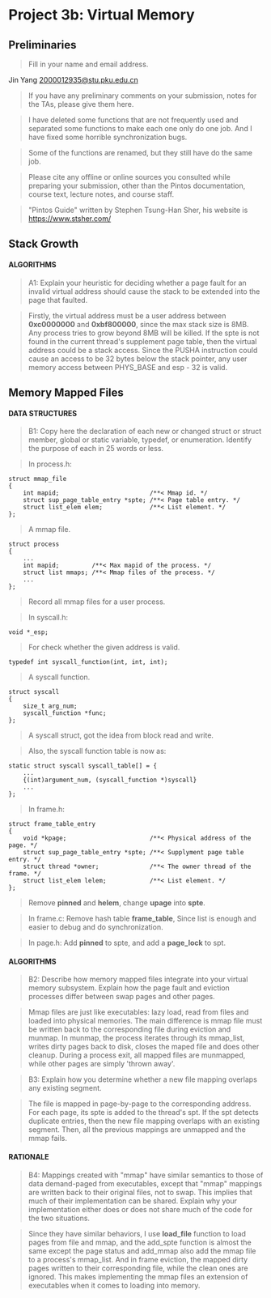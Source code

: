 # Project 3b: Virtual Memory

## Preliminaries

>Fill in your name and email address.

Jin Yang <2000012935@stu.pku.edu.cn>

>If you have any preliminary comments on your submission, notes for the TAs, please give them here.

> I have deleted some functions that are not frequently used and separated some functions to make each one only do one job. And I have fixed some horrible synchronization bugs.

> Some of the functions are renamed, but they still have do the same job.


>Please cite any offline or online sources you consulted while preparing your submission, other than the Pintos documentation, course text, lecture notes, and course staff.

> "Pintos Guide" written by Stephen Tsung-Han Sher, his website is https://www.stsher.com/


## Stack Growth

#### ALGORITHMS

>A1: Explain your heuristic for deciding whether a page fault for an
>invalid virtual address should cause the stack to be extended into
>the page that faulted.

> Firstly, the virtual address must be a user address between **0xc0000000** and **0xbf800000**, since the max stack size is 8MB. Any process tries to grow beyond 8MB will be killed.
> If the spte is not found in the current thread's supplement page table, then the virtual address could be a stack access.
> Since the PUSHA instruction could cause an access to be 32 bytes below the stack pointer, any user memory access between PHYS_BASE and esp - 32 is valid. 



## Memory Mapped Files

#### DATA STRUCTURES

>B1: Copy here the declaration of each new or changed struct or struct member, global or static variable, typedef, or enumeration.  Identify the purpose of each in 25 words or less.

> In process.h: 

    struct mmap_file
    {
        int mapid;                         /**< Mmap id. */
        struct sup_page_table_entry *spte; /**< Page table entry. */
        struct list_elem elem;             /**< List element. */
    };
> A mmap file.

    struct process
    {
        ...
        int mapid;         /**< Max mapid of the process. */
        struct list mmaps; /**< Mmap files of the process. */
        ...
    };
> Record all mmap files for a user process.

> In syscall.h:

    void *_esp;
> For check whether the given address is valid.

    typedef int syscall_function(int, int, int);
> A syscall function. 

    struct syscall
    {
	    size_t arg_num;
	    syscall_function *func;
    };
> A syscall struct, got the idea from block read and write.

> Also, the syscall function table is now as:

    static struct syscall syscall_table[] = {
        ...
        {(int)argument_num, (syscall_function *)syscall}
        ...
    };

> In frame.h:

    struct frame_table_entry
    {
        void *kpage;                       /**< Physical address of the page. */
        struct sup_page_table_entry *spte; /**< Supplyment page table entry. */
        struct thread *owner;              /**< The owner thread of the frame. */
        struct list_elem lelem;            /**< List element. */
    };
> Remove **pinned** and **helem**, change **upage** into **spte**.

> In frame.c:
> Remove hash table **frame_table**, Since list is enough and easier to debug and do synchronization.

> In page.h: 
> Add **pinned** to spte, and add a **page_lock** to spt.


#### ALGORITHMS

>B2: Describe how memory mapped files integrate into your virtual
>memory subsystem.  Explain how the page fault and eviction
>processes differ between swap pages and other pages.

> Mmap files are just like executables: lazy load, read from files and loaded into physical memories. The main difference is mmap file must be written back to the corresponding file during eviction and munmap. In munmap, the process iterates through its mmap_list, writes dirty pages back to disk, closes the maped file and does other cleanup. During a process exit, all mapped files are munmapped, while other pages are simply 'thrown away'.


>B3: Explain how you determine whether a new file mapping overlaps
>any existing segment.

> The file is mapped in page-by-page to the corresponding address. For each page, its spte is added to the thread's spt. If the spt detects duplicate entries, then the new file mapping overlaps with an existing segment. Then, all the previous mappings are unmapped and the mmap fails.

#### RATIONALE

>B4: Mappings created with "mmap" have similar semantics to those of
>data demand-paged from executables, except that "mmap" mappings are
>written back to their original files, not to swap.  This implies
>that much of their implementation can be shared.  Explain why your
>implementation either does or does not share much of the code for
>the two situations.

> Since they have similar behaviors, I use **load_file** function to load pages from file and mmap, and the add_spte function is almost the same except the page status and add_mmap also add the mmap file to a process's mmap_list. And in frame eviction, the mapped dirty pages written to their corresponding file, while the clean ones are ignored. This makes implementing the mmap files an extension of executables when it comes to loading into memory.